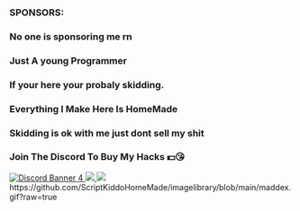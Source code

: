 ### SPONSORS:

### No one is sponsoring me rn

### Just A young Programmer 

### If your here your probaly skidding.

### Everything I Make Here Is HomeMade

### Skidding is ok with me just dont sell my shit

### Join The Discord To Buy My Hacks 💵😘

<a href="https://discord.gg/nxR2MfBWNW" target="_blank">
  <img src="https://discordapp.com/api/guilds/1030514755326193826/widget.png?style=banner4" alt="Discord Banner 4"/>
 </a>


<a href="https://store.luawl.com/shop?id=5c740fccd7978630fc24d15c6d56cc6a94cb482e" target="_blank">
  <img src="https://raw.githubusercontent.com/ScriptKiddoHomeMade/imagelibrary/main/Artboard%201.png" >
 </a>
  <img src="https://raw.githubusercontent.com/ScriptKiddoHomeMade/imagelibrary/main/maddex%201.gif" >
https://github.com/ScriptKiddoHomeMade/imagelibrary/blob/main/maddex.gif?raw=true

<!--
**ScriptKiddoHomeMade/ScriptKiddoHomeMade** is a ✨ _special_ ✨ repository because its `README.md` (this file) appears on your GitHub profile.

Here are some ideas to get you started:

- 🔭 I’m currently working on ...
- 🌱 I’m currently learning ...
- 👯 I’m looking to collaborate on ...
- 🤔 I’m looking for help with ...
- 💬 Ask me about ...
- 📫 How to reach me: ...
- 😄 Pronouns: ...
- ⚡ Fun fact: ...
-->
